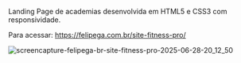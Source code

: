 Landing Page de academias desenvolvida em HTML5 e CSS3 com responsividade.

Para acessar: https://felipega.com.br/site-fitness-pro/

![screencapture-felipega-br-site-fitness-pro-2025-06-28-20_12_50](https://github.com/user-attachments/assets/49c3bd4a-c159-45ec-9a6d-213d3bf9dfdf)
